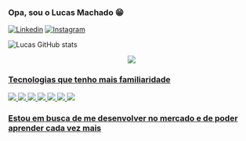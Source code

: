 ### Opa, sou o Lucas Machado 😁

[![Linkedin](https://img.shields.io/badge/LinkedIn-0077B5?style=for-the-badge&logo=linkedin&logoColor=white)](https://www.linkedin.com/in/lucas10/)
[![Instagram](https://img.shields.io/badge/Instagram-E4405F?style=for-the-badge&logo=instagram&logoColor=white)](https://www.instagram.com/_.machadolucas/)

![Lucas GitHub stats](https://github-readme-stats.vercel.app/api?username=lucasmsdev&show_icons=true&theme=dark)

<div align="center">
    <a href="https://github.com/LucasGill">
    <img  src="https://github-readme-stats.vercel.app/api/top-langs/?username=lucasmsdev&theme=dark"/>
   </div>

### Tecnologias que tenho mais familiaridade
![](https://img.shields.io/badge/HTML5-E34F26?style=for-the-badge&logo=html5&logoColor=white)
![](https://img.shields.io/badge/CSS-239120?&style=for-the-badge&logo=css3&logoColor=white)
![](https://img.shields.io/badge/JavaScript-F7DF1E?style=for-the-badge&logo=javascript&logoColor=black)
![](	https://img.shields.io/badge/PHP-777BB4?style=for-the-badge&logo=php&logoColor=white)
![](https://img.shields.io/badge/Ruby_on_Rails-CC0000?style=for-the-badge&logo=ruby-on-rails&logoColor=white)
![](https://img.shields.io/badge/Angular-DD0031?style=for-the-badge&logo=angular&logoColor=white)
![](https://img.shields.io/badge/Bootstrap-563D7C?style=for-the-badge&logo=bootstrap&logoColor=white)

### Estou em busca de me desenvolver no mercado e de poder aprender cada vez mais
